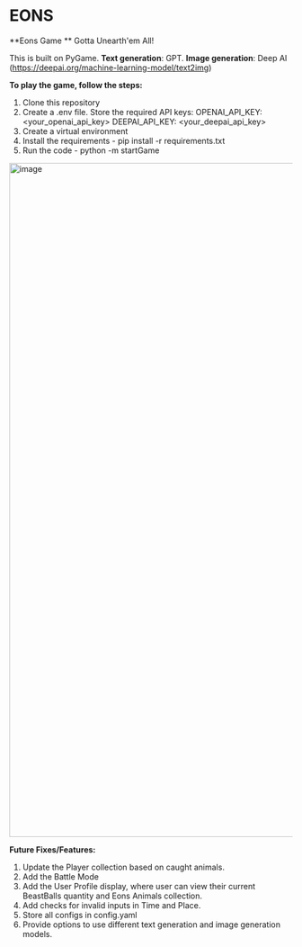 # EONS
**Eons Game **
Gotta Unearth'em All!

This is built on PyGame. 
**Text generation**: GPT.
**Image generation**: Deep AI (https://deepai.org/machine-learning-model/text2img)

**To play the game, follow the steps:**
1. Clone this repository
2. Create a .env file. Store the required API keys:
    OPENAI_API_KEY: <your_openai_api_key>
    DEEPAI_API_KEY: <your_deepai_api_key> 
4. Create a virtual environment
5. Install the requirements - pip install -r requirements.txt
6. Run the code - python -m startGame


<img width="1792" height="1198" alt="image" src="https://github.com/user-attachments/assets/f8fcecdc-4ef7-4420-a217-8c94e2b03ff8" />


**Future Fixes/Features:**
1. Update the Player collection based on caught animals.
2. Add the Battle Mode
3. Add the User Profile display, where user can view their current BeastBalls quantity and Eons Animals collection.
4. Add checks for invalid inputs in Time and Place.
5. Store all configs in config.yaml
6. Provide options to use different text generation and image generation models.
